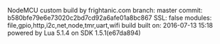 NodeMCU custom build by frightanic.com
	branch: master
	commit: b580bfe79e6e73020c2bd7cd92a6afe01a8bc867
	SSL: false
	modules: file,gpio,http,i2c,net,node,tmr,uart,wifi
 build 	built on: 2016-07-13 15:18
 powered by Lua 5.1.4 on SDK 1.5.1(e67da894)
